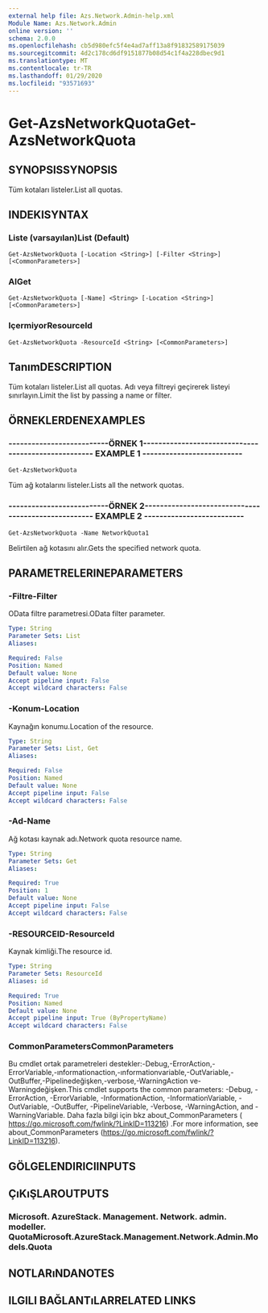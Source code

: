 ```yaml
---
external help file: Azs.Network.Admin-help.xml
Module Name: Azs.Network.Admin
online version: ''
schema: 2.0.0
ms.openlocfilehash: cb5d980efc5f4e4ad7aff13a8f91832589175039
ms.sourcegitcommit: 4d2c178cd6df9151877b08d54c1f4a228dbec9d1
ms.translationtype: MT
ms.contentlocale: tr-TR
ms.lasthandoff: 01/29/2020
ms.locfileid: "93571693"
---
```

# <span data-ttu-id="14c4e-101">Get-AzsNetworkQuota</span><span class="sxs-lookup"><span data-stu-id="14c4e-101">Get-AzsNetworkQuota</span></span>

## <span data-ttu-id="14c4e-102">SYNOPSIS</span><span class="sxs-lookup"><span data-stu-id="14c4e-102">SYNOPSIS</span></span>
<span data-ttu-id="14c4e-103">Tüm kotaları listeler.</span><span class="sxs-lookup"><span data-stu-id="14c4e-103">List all quotas.</span></span>

## <span data-ttu-id="14c4e-104">INDEKI</span><span class="sxs-lookup"><span data-stu-id="14c4e-104">SYNTAX</span></span>

### <span data-ttu-id="14c4e-105">Liste (varsayılan)</span><span class="sxs-lookup"><span data-stu-id="14c4e-105">List (Default)</span></span>
```
Get-AzsNetworkQuota [-Location <String>] [-Filter <String>] [<CommonParameters>]
```

### <span data-ttu-id="14c4e-106">Al</span><span class="sxs-lookup"><span data-stu-id="14c4e-106">Get</span></span>
```
Get-AzsNetworkQuota [-Name] <String> [-Location <String>] [<CommonParameters>]
```

### <span data-ttu-id="14c4e-107">Içermiyor</span><span class="sxs-lookup"><span data-stu-id="14c4e-107">ResourceId</span></span>
```
Get-AzsNetworkQuota -ResourceId <String> [<CommonParameters>]
```

## <span data-ttu-id="14c4e-108">Tanım</span><span class="sxs-lookup"><span data-stu-id="14c4e-108">DESCRIPTION</span></span>
<span data-ttu-id="14c4e-109">Tüm kotaları listeler.</span><span class="sxs-lookup"><span data-stu-id="14c4e-109">List all quotas.</span></span>
<span data-ttu-id="14c4e-110">Adı veya filtreyi geçirerek listeyi sınırlayın.</span><span class="sxs-lookup"><span data-stu-id="14c4e-110">Limit the list by passing a name or filter.</span></span>

## <span data-ttu-id="14c4e-111">ÖRNEKLERDEN</span><span class="sxs-lookup"><span data-stu-id="14c4e-111">EXAMPLES</span></span>

### <span data-ttu-id="14c4e-112">--------------------------ÖRNEK 1--------------------------</span><span class="sxs-lookup"><span data-stu-id="14c4e-112">-------------------------- EXAMPLE 1 --------------------------</span></span>
```
Get-AzsNetworkQuota
```

<span data-ttu-id="14c4e-113">Tüm ağ kotalarını listeler.</span><span class="sxs-lookup"><span data-stu-id="14c4e-113">Lists all the  network quotas.</span></span>

### <span data-ttu-id="14c4e-114">--------------------------ÖRNEK 2--------------------------</span><span class="sxs-lookup"><span data-stu-id="14c4e-114">-------------------------- EXAMPLE 2 --------------------------</span></span>
```
Get-AzsNetworkQuota -Name NetworkQuota1
```

<span data-ttu-id="14c4e-115">Belirtilen ağ kotasını alır.</span><span class="sxs-lookup"><span data-stu-id="14c4e-115">Gets the specified network quota.</span></span>

## <span data-ttu-id="14c4e-116">PARAMETRELERINE</span><span class="sxs-lookup"><span data-stu-id="14c4e-116">PARAMETERS</span></span>

### <span data-ttu-id="14c4e-117">-Filtre</span><span class="sxs-lookup"><span data-stu-id="14c4e-117">-Filter</span></span>
<span data-ttu-id="14c4e-118">OData filtre parametresi.</span><span class="sxs-lookup"><span data-stu-id="14c4e-118">OData filter parameter.</span></span>

```yaml
Type: String
Parameter Sets: List
Aliases: 

Required: False
Position: Named
Default value: None
Accept pipeline input: False
Accept wildcard characters: False
```

### <span data-ttu-id="14c4e-119">-Konum</span><span class="sxs-lookup"><span data-stu-id="14c4e-119">-Location</span></span>
<span data-ttu-id="14c4e-120">Kaynağın konumu.</span><span class="sxs-lookup"><span data-stu-id="14c4e-120">Location of the resource.</span></span>

```yaml
Type: String
Parameter Sets: List, Get
Aliases: 

Required: False
Position: Named
Default value: None
Accept pipeline input: False
Accept wildcard characters: False
```

### <span data-ttu-id="14c4e-121">-Ad</span><span class="sxs-lookup"><span data-stu-id="14c4e-121">-Name</span></span>
<span data-ttu-id="14c4e-122">Ağ kotası kaynak adı.</span><span class="sxs-lookup"><span data-stu-id="14c4e-122">Network quota resource name.</span></span>

```yaml
Type: String
Parameter Sets: Get
Aliases: 

Required: True
Position: 1
Default value: None
Accept pipeline input: False
Accept wildcard characters: False
```

### <span data-ttu-id="14c4e-123">-RESOURCEID</span><span class="sxs-lookup"><span data-stu-id="14c4e-123">-ResourceId</span></span>
<span data-ttu-id="14c4e-124">Kaynak kimliği.</span><span class="sxs-lookup"><span data-stu-id="14c4e-124">The resource id.</span></span>

```yaml
Type: String
Parameter Sets: ResourceId
Aliases: id

Required: True
Position: Named
Default value: None
Accept pipeline input: True (ByPropertyName)
Accept wildcard characters: False
```

### <span data-ttu-id="14c4e-125">CommonParameters</span><span class="sxs-lookup"><span data-stu-id="14c4e-125">CommonParameters</span></span>
<span data-ttu-id="14c4e-126">Bu cmdlet ortak parametreleri destekler:-Debug,-ErrorAction,-ErrorVariable,-ınformationaction,-ınformationvariable,-OutVariable,-OutBuffer,-Pipelinedeğişken,-verbose,-WarningAction ve-Warningdeğişken.</span><span class="sxs-lookup"><span data-stu-id="14c4e-126">This cmdlet supports the common parameters: -Debug, -ErrorAction, -ErrorVariable, -InformationAction, -InformationVariable, -OutVariable, -OutBuffer, -PipelineVariable, -Verbose, -WarningAction, and -WarningVariable.</span></span> <span data-ttu-id="14c4e-127">Daha fazla bilgi için bkz about_CommonParameters ( https://go.microsoft.com/fwlink/?LinkID=113216) .</span><span class="sxs-lookup"><span data-stu-id="14c4e-127">For more information, see about_CommonParameters (https://go.microsoft.com/fwlink/?LinkID=113216).</span></span>

## <span data-ttu-id="14c4e-128">GÖLGELENDIRICI</span><span class="sxs-lookup"><span data-stu-id="14c4e-128">INPUTS</span></span>

## <span data-ttu-id="14c4e-129">ÇıKıŞLAR</span><span class="sxs-lookup"><span data-stu-id="14c4e-129">OUTPUTS</span></span>

### <span data-ttu-id="14c4e-130">Microsoft. AzureStack. Management. Network. admin. modeller. Quota</span><span class="sxs-lookup"><span data-stu-id="14c4e-130">Microsoft.AzureStack.Management.Network.Admin.Models.Quota</span></span>

## <span data-ttu-id="14c4e-131">NOTLARıNDA</span><span class="sxs-lookup"><span data-stu-id="14c4e-131">NOTES</span></span>

## <span data-ttu-id="14c4e-132">ILGILI BAĞLANTıLAR</span><span class="sxs-lookup"><span data-stu-id="14c4e-132">RELATED LINKS</span></span>

